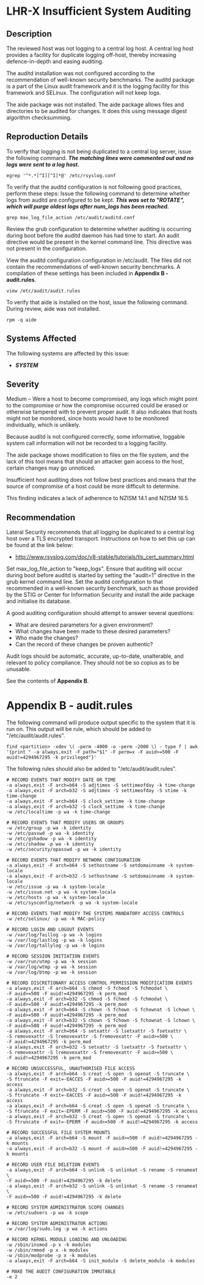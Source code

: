 LHR-X Insufficient System Auditing
==================================

Description
-----------

The reviewed host was not logging to a central log host. A central log host provides a facility for duplicate logging off-host, thereby increasing defence-in-depth and easing auditing.

The auditd installation was not configured according to the recommendation of well-known security benchmarks. The auditd package is a part of the Linux audit framework and it is the logging facility for this framework and SELinux. The configuration will not keep logs.

The aide package was not installed. The aide package allows files and directories to be audited for changes. It does this using message digest algorithm checksumming.

Reproduction Details
--------------------
To verify that logging is not being duplicated to a central log server, issue the following command. ***The matching lines were commented out and no logs were sent to a log host.***
```
egrep '^*.*[^I][^I]*@' /etc/rsyslog.conf
```
To verify that the auditd configuration is not following good practices, perform these steps:
Issue the following command to determine whether logs from auditd are configured to be kept. ***This was set to "ROTATE", which will purge oldest logs after num_logs has been reached.***
```
grep max_log_file_action /etc/audit/auditd.conf
```
Review the grub configuration to determine whether auditing is occurring during boot before the auditd daemon has had time to start. An audit directive would be present in the kernel command line. This directive was not present in the conifguration.

View the auditd configuration configuration in /etc/audit. The files did not contain the recommendations of well-known security benchmarks. A compilation of these settings has been included in **Appendix B - audit.rules**.
```
view /etc/audit/audit.rules
```
To verify that aide is installed on the host, issue the following command. During review, aide was not installed.
```
rpm -q aide
```

Systems Affected
----------------
The following systems are affected by this issue:
  * ***SYSTEM***

Severity
--------
Medium – Were a host to become compromised, any logs which might point to the compromise or how the compromise occurred could be erased or otherwise tampered with to prevent proper audit. It also indicates that hosts might not be monitored, since hosts would have to be monitored individually, which is unlikely.

Because auditd is not configured correctly, some informative, loggable system call information will not be recorded to a logging facility.

The aide package shows modification to files on the file system, and the lack of this tool means that should an attacker gain access to the host, certain changes may go unnoticed.

Insufficient host auditing does not follow best practices and means that the source of compromise of a host could be more difficult to determine.

This finding indicates a lack of adherence to NZISM 14.1 and NZISM 16.5.

Recommendation
--------------
Lateral Security recommends that all logging be duplicated to a central log host over a TLS encrypted transport. Instructions on how to set this up can be found at the link below:
  * http://www.rsyslog.com/doc/v8-stable/tutorials/tls_cert_summary.html

Set max_log_file_action to "keep_logs". Ensure that auditing will occur during boot before auditd is started by setting the "audit=1" directive in the grub kernel command line. Set the auditd configuration to that recommended in a well-known security benchmark, such as those provided by the STIG or Center for Information Security and install the aide package and initialise its database.

A good auditing configuration should attempt to answer several questions:
* What are desired parameters for a given environment?
* What changes have been made to these desired parameters?
* Who made the changes?
* Can the record of these changes be proven authentic?

Audit logs should be automatic, accurate, up-to-date, unalterable, and relevant to policy compliance. They should not be so copius as to be unusable.

See the contents of **Appendix B**.

Appendix B - audit.rules
========================

The following command will produce output specific to the system that it is run on. This output will be rule, which should be added to "/etc/audit/audit.rules".
```
find <partition> -xdev \( -perm -4000 -o -perm -2000 \) - type f | awk '{print " -a always,exit -F path="$1" -F perm=x -F auid>=500 -F auid!=4294967295 -k privileged"}'
```
The following rules should also be added to "/etc/audit/audit.rules".
```
# RECORD EVENTS THAT MODIFY DATE OR TIME
-a always,exit -F arch=b64 -S adjtimex -S settimeofday -k time-change
-a always,exit -F arch=b32 -S adjtimex -S settimeofday -S stime -k time-change
-a always,exit -F arch=b64 -S clock_settime -k time-change
-a always,exit -F arch=b32 -S clock_settime -k time-change
-w /etc/localtime -p wa -k time-change

# RECORD EVENTS THAT MODIFY USERS OR GROUPS
-w /etc/group -p wa -k identity
-w /etc/passwd -p wa -k identity
-w /etc/gshadow -p wa -k identity
-w /etc/shadow -p wa -k identity
-w /etc/security/opasswd -p wa -k identity

# RECORD EVENTS THAT MODIFY NETWORK CONFIGURATION
-a always,exit -F arch=b64 -S sethostname -S setdomainname -k system-locale
-a always,exit -F arch=b32 -S sethostname -S setdomainname -k system-locale
-w /etc/issue -p wa -k system-locale
-w /etc/issue.net -p wa -k system-locale
-w /etc/hosts -p wa -k system-locale
-w /etc/sysconfig/network -p wa -k system-locale

# RECORD EVENTS THAT MODIFY THE SYSTEMS MANDATORY ACCESS CONTROLS
-w /etc/selinux/ -p wa -k MAC-policy

# RECORD LOGIN AND LOGOUT EVENTS
-w /var/log/faillog -p wa -k logins
-w /var/log/lastlog -p wa -k logins
-w /var/log/tallylog -p wa -k logins

# RECORD SESSION INITIATION EVENTS
-w /var/run/utmp -p wa -k session
-w /var/log/wtmp -p wa -k session
-w /var/log/btmp -p wa -k session

# RECORD DISCRETIONARY ACCESS CONTROL PERMISSION MODIFICATION EVENTS
-a always,exit -F arch=b64 -S chmod -S fchmod -S fchmodat \
-F auid>=500 -F auid!=4294967295 -k perm_mod
-a always,exit -F arch=b32 -S chmod -S fchmod -S fchmodat \
-F auid>=500 -F auid!=4294967295 -k perm_mod
-a always,exit -F arch=b64 -S chown -S fchown -S fchownat -S lchown \
-F auid>=500 -F auid!=4294967295 -k perm_mod
-a always,exit -F arch=b32 -S chown -S fchown -S fchownat -S lchown \
-F auid>=500 -F auid!=4294967295 -k perm_mod
-a always,exit -F arch=b64 -S setxattr -S lsetxattr -S fsetxattr \
-S removexattr -S lremovexattr -S fremovexattr -F auid>=500 \
-F auid!=4294967295 -k perm_mod
-a always,exit -F arch=b32 -S setxattr -S lsetxattr -S fsetxattr \
-S removexattr -S lremovexattr -S fremovexattr -F auid>=500 \
-F auid!=4294967295 -k perm_mod

# RECORD UNSUCCESSFUL, UNAUTHORISED FILE ACCESS
-a always,exit -F arch=b64 -S creat -S open -S openat -S truncate \
-S ftruncate -F exit=-EACCES -F auid>=500 -F auid!=4294967295 -k access
-a always,exit -F arch=b32 -S creat -S open -S openat -S truncate \
-S ftruncate -F exit=-EACCES -F auid>=500 -F auid!=4294967295 -k access
-a always,exit -F arch=b64 -S creat -S open -S openat -S truncate \
-S ftruncate -F exit=-EPERM -F auid>=500 -F auid!=4294967295 -k access
-a always,exit -F arch=b32 -S creat -S open -S openat -S truncate \
-S ftruncate -F exit=-EPERM -F auid>=500 -F auid!=4294967295 -k access

# RECORD SUCCESSFUL FILE SYSTEM MOUNTS
-a always,exit -F arch=b64 -S mount -F auid>=500 -F auid!=4294967295 -k mounts
-a always,exit -F arch=b32 -S mount -F auid>=500 -F auid!=4294967295 -k mounts

# RECORD USER FILE DELETION EVENTS
-a always,exit -F arch=b64 -S unlink -S unlinkat -S rename -S renameat \
-F auid>=500 -F auid!=4294967295 -k delete
-a always,exit -F arch=b32 -S unlink -S unlinkat -S rename -S renameat \
-F auid>=500 -F auid!=4294967295 -k delete

# RECORD SYSTEM ADMINISTRATOR SCOPE CHANGES
-w /etc/sudoers -p wa -k scope

# RECORD SYSTEM ADMINISTRATOR ACTIONS
-w /var/log/sudo.log -p wa -k actions

# RECORD KERNEL MODULE LOADING AND UNLOADING
-w /sbin/insmod -p x -k modules
-w /sbin/rmmod -p x -k modules
-w /sbin/modprobe -p x -k modules
-a always,exit -F arch=b64 -S init_module -S delete_module -k modules

# MAKE THE AUDIT CONFIGURATION IMMUTABLE
-e 2
```
